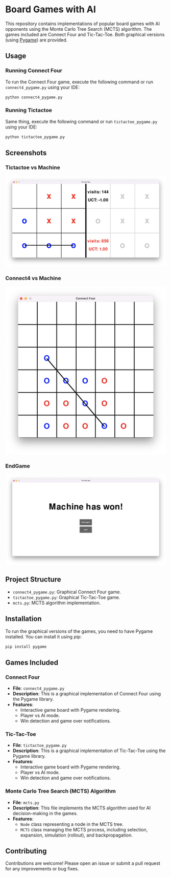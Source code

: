 # Board Games with AI

This repository contains implementations of popular board games with AI opponents using the Monte Carlo Tree Search (MCTS) algorithm. The games included are Connect Four and Tic-Tac-Toe. Both graphical versions (using [Pygame](https://github.com/pygame/pygame)) are provided.

## Usage

### Running Connect Four

To run the Connect Four game, execute the following command or run `connect4_pygame.py` using your IDE:

```bash
python connect4_pygame.py
```

### Running Tictactoe

Same thing, execute the following command or run `tictactoe_pygame.py` using your IDE:

```bash
python tictactoe_pygame.py
```

## Screenshots

### Tictactoe vs Machine
![Tictactoe Screenshot](assets/tictactoe.png)

### Connect4 vs Machine
![Connect4 Screenshot](assets/connect4.png)

### EndGame
![Endgame Screenshot](assets/endgame.png)

## Project Structure

- `connect4_pygame.py`: Graphical Connect Four game.
- `tictactoe_pygame.py`: Graphical Tic-Tac-Toe game.
- `mcts.py`: MCTS algorithm implementation.

## Installation

To run the graphical versions of the games, you need to have Pygame installed. You can install it using pip:

```bash
pip install pygame
```

## Games Included

### Connect Four

- **File**: `connect4_pygame.py`
- **Description**: This is a graphical implementation of Connect Four using the Pygame library.
- **Features**:
  - Interactive game board with Pygame rendering.
  - Player vs AI mode.
  - Win detection and game over notifications.

### Tic-Tac-Toe

- **File**: `tictactoe_pygame.py`
- **Description**: This is a graphical implementation of Tic-Tac-Toe using the Pygame library.
- **Features**:
  - Interactive game board with Pygame rendering.
  - Player vs AI mode.
  - Win detection and game over notifications.

### Monte Carlo Tree Search (MCTS) Algorithm

- **File**: `mcts.py`
- **Description**: This file implements the MCTS algorithm used for AI decision-making in the games.
- **Features**:
  - `Node` class representing a node in the MCTS tree.
  - `MCTS` class managing the MCTS process, including selection, expansion, simulation (rollout), and backpropagation.

## Contributing

Contributions are welcome! Please open an issue or submit a pull request for any improvements or bug fixes.
